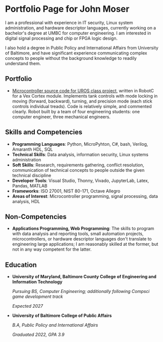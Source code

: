 # Portfolio Page for John Moser

I am a professional with experience in IT security, Linux system administration, and hardware descriptor languages, currently working on a bachelor's degree at UMBC for computer engineering.  I am interested in digital signal processing and chip or FPGA logic design.

I also hold a degree in Public Policy and International Affairs from University of Baltimore, and have significant experience communicating complex concepts to people without the background knowledge to readily understand them.

## Portfolio

* [Microcontroller source code for UROS class project](https://github.com/jrmoserbaltimore/uros2023-firmware), written in RobotC for a Vex Cortex module.  Implements tank controls with mode locking in moving (forward, backward), turning, and precision mode (each stick controls individual treads).  Code is relatively simple, and commented clearly.  Robot built by a team of four engineering students:  one computer engineer, three mechanical engineers.

## Skills and Competencies

* **Programming Languages**:  Python, MicroPyhton, C#, bash, Verilog, Amaranth HDL, SQL
* **Technical Skills**:  Data analysis, information security, Linux systems administration
* **Soft Skills**:  Research, requirements gathering, conflict resolution, communication of technical concepts to people outside the given technical discipline
* **Developer Tools**:  Visual Studio, Thonny, Vivado, JupyterLab, Latex, Pandas, MATLAB
* **Frameworks**:  ISO 27001, NIST 80-171, Octave Allegro
* **Areas of Interest**:  Microcontroller programming, signal processing, data analysis, HDL

## Non-Competencies

* **Applications Programming, Web Programming**:  The skills to program with data analysis and reporting tools, small automation projects, microcontrollers, or hardware descriptor languages don't translate to engineering large applications; I am reasonably skilled at the former, but not in any way competent for the latter.

## Education

* **University of Maryland, Baltimore County College of Engineering and Information Technology**
  
  *Pursuing BS, Computer Engineering; additionally following Compsci game development track*

  *Expected 2027*
* **University of Baltimore College of Public Affairs**
  
  *B.A, Public Policy and International Affairs*
  
  *Graduated 2022, GPA 3.9*

